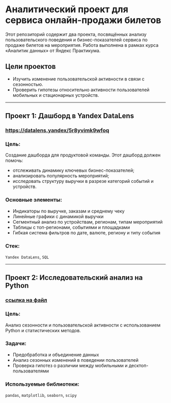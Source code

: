 # Аналитический проект для сервиса онлайн-продажи билетов 

Этот репозиторий содержит два проекта, посвящённых анализу пользовательского поведения и бизнес-показателей сервиса по продаже билетов на мероприятия. Работа выполнена в рамках курса «Аналитик данных» от Яндекс Практикума.

## Цели проектов

- Изучить изменение пользовательской активности в связи с сезонностью.
- Проверить гипотезы относительно активности пользователей мобильных и стационарных устройств.

---

## Проект 1: Дaшборд в Yandex DataLens
### https://datalens.yandex/5r8yvimk9wfoq

### Цель:
Создание дашборда для продуктовой команды. Этот дашборд должен помочь:
- отслеживать динамику ключевых бизнес-показателей;
- анализировать популярность мероприятий;
- исследовать структуру выручки в разрезе категорий событий и устройств.

### Основные элементы:
- Индикаторы по выручке, заказам и среднему чеку
- Линейные графики с динамикой выручки
- Сегментный анализ по устройствам, регионам, типам мероприятий
- Таблицы с топ-регионами, событиями и площадками
- Гибкая система фильтров по дате, валюте, региону и типу события

### Стек:
`Yandex DataLens`, `SQL`

---

## Проект 2: Исследовательский анализ на Python
### [ссылка на файл](https://github.com/Lena-Artemenko/data-analyst-portfolio/blob/db30e671341cf89cad312bacc914d2cce631d792/online-tickets-analytics/analyze-online-tickets-service.ipynb)

### Цель:
Анализ сезонности и пользовательской активности с использованием Python и статистических методов.

### Задачи:
- Предобработка и объединение данных
- Анализ сезонных изменений в поведении пользователей
- Проверка гипотез о различии между мобильными и десктоп-пользователями

### Используемые библиотеки:
`pandas`, `matplotlib`, `seaborn`, `scipy`

